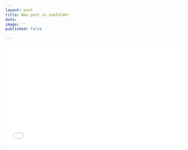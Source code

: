 ```yaml
---
layout: post
title: New post in subfolder
date: 
image: ''
published: false

---
```

<iframe width="560" height="315" src="[https://www.youtube.com/embed/lUd9SQCkDj0](https://www.youtube.com/embed/lUd9SQCkDj0 "https://www.youtube.com/embed/lUd9SQCkDj0")" frameborder="0" allow="accelerometer; autoplay; encrypted-media; gyroscope; picture-in-picture" allowfullscreen></iframe>